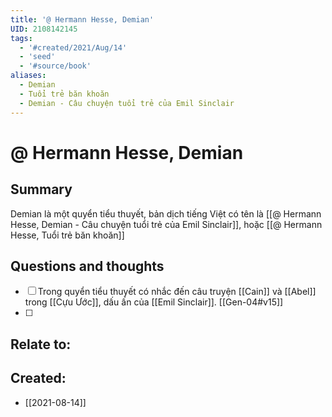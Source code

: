 ```yaml
---
title: '@ Hermann Hesse, Demian'
UID: 2108142145
tags:
  - '#created/2021/Aug/14'
  - 'seed'
  - '#source/book'
aliases:
  - Demian
  - Tuổi trẻ băn khoăn
  - Demian - Câu chuyện tuổi trẻ của Emil Sinclair
---
```

# @ Hermann Hesse, Demian

## Summary
Demian là một quyển tiểu thuyết, bản dịch tiếng Việt có tên là [[@ Hermann Hesse, Demian - Câu chuyện tuổi trẻ của Emil Sinclair]], hoặc [[@ Hermann Hesse, Tuổi trẻ băn khoăn]]

## Questions and thoughts
- [ ] Trong quyển tiểu thuyết có nhắc đến câu truyện [[Cain]] và [[Abel]] trong [[Cựu Ước]], dấu ấn của [[Emil Sinclair]]. [[Gen-04#v15]]
- [ ] 

## Relate to:

## Created:
- [[2021-08-14]]
